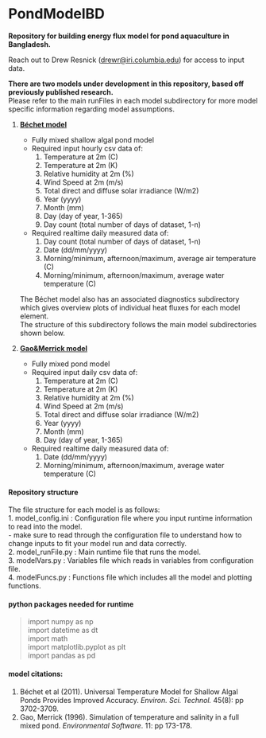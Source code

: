 # PondModelBD
**Repository for building energy flux model for pond aquaculture in Bangladesh.**

Reach out to Drew Resnick (drewr@iri.columbia.edu) for access to input data.

**There are two models under development in this repository, based off previously published research.**      
Please refer to the main runFiles in each model subdirectory for more model specific information regarding model assumptions.  
1. [**Béchet model**](https://pubs.acs.org/doi/abs/10.1021/es1040706?casa_token=ESVwMRuKWPcAAAAA:HW2Sep8goMov3i3losRrXzoIGboixMLpDiK4P8XxgKxK1asz4I_xuzJ0tKGTFrIVi4oJjamJCc3QAA)  
    - Fully mixed shallow algal pond model  
    - Required input hourly csv data of:  
        1. Temperature at 2m (C)  
        2. Temperature at 2m (K)  
        3. Relative humidity at 2m (%)  
        4. Wind Speed at 2m (m/s)  
        5. Total direct and diffuse solar irradiance (W/m2)  
        6. Year (yyyy)  
        7. Month (mm)  
        8. Day (day of year, 1-365)  
        9. Day count (total number of days of dataset, 1-n)  
    - Required realtime daily measured data of:  
        1. Day count (total number of days of dataset, 1-n)  
        2. Date (dd/mm/yyyy)  
        3. Morning/minimum, afternoon/maximum, average air temperature (C)  
        4. Morning/minimum, afternoon/maximum, average water temperature (C)  
        
    The Béchet model also has an associated diagnostics subdirectory which gives overview plots of individual heat fluxes for each model element.  
    The structure of this subdirectory follows the main model subdirectories shown below.  

2. [**Gao&Merrick model**](https://www.semanticscholar.org/paper/Simulation-of-temperature-and-salinity-in-a-fully-Gao-Merrick/e062ad4f52f4eed06c57285d871e8b8f2257b57d)  
    - Fully mixed pond model  
    - Required input daily csv data of:  
        1. Temperature at 2m (C)  
        2. Temperature at 2m (K)  
        3. Relative humidity at 2m (%)  
        4. Wind Speed at 2m (m/s)  
        5. Total direct and diffuse solar irradiance (W/m2)  
        6. Year (yyyy)  
        7. Month (mm)  
        8. Day (day of year, 1-365)  
    - Required realtime daily measured data of:  
        1. Date (dd/mm/yyyy)  
        2. Morning/minimum, afternoon/maximum, average water temperature (C)  


#### Repository structure  
The file structure for each model is as follows:  
    1. model_config.ini : Configuration file where you input runtime information to read into the model.  
        - make sure to read through the configuration file to understand how to change inputs to fit 
          your model run and data correctly.  
    2. model_runFile.py : Main runtime file that runs the model.  
    3. modelVars.py : Variables file which reads in variables from configuration file.  
    4. modelFuncs.py : Functions file which includes all the model and plotting functions.  


#### python packages needed for runtime  
> import numpy as np  
> import datetime as dt  
> import math  
> import matplotlib.pyplot as plt  
> import pandas as pd  


#### model citations:
1. Béchet et al (2011). Universal Temperature Model for Shallow Algal Ponds Provides Improved Accuracy. *Environ. Sci. Technol.* 45(8): pp 3702-3709.  
2. Gao, Merrick (1996). Simulation of temperature and salinity in a full mixed pond. *Environmental Software*. 11: pp 173-178.  